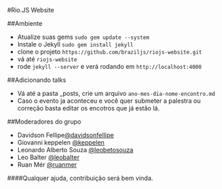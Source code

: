 #Rio.JS Website

##Ambiente
- Atualize suas gems `sudo gem update --system`
- Instale o Jekyll `sudo gem install jekyll`
- clone o projeto `https://github.com/braziljs/riojs-website.git`
- vá até `riojs-website`
- rode `jekyll --server` e verá rodando em `http://localhost:4000`

##Adicionando talks
- Vá até a pasta _posts, crie um arquivo `ano-mes-dia-nome-encontro.md`
- Caso o evento ja aconteceu e você quer submeter a palestra ou correção basta editar os encotros que já estão lá.

##Moderadores do grupo
- Davidson Fellipe[@davidsonfellipe](https://github.com/davidsonfellipe)
- Giovanni keppelen [@keppelen](https://github.com/keppelen)
- Leonardo Alberto Souza [@leobetosouza](https://github.com/leobetosouza)
- Leo Balter [@leobalter](https://github.com/leobalter)
- Ruan Mér [@ruanmer](https://github.com/ruanmer)

####Qualquer ajuda, contribuição será bem vinda.
